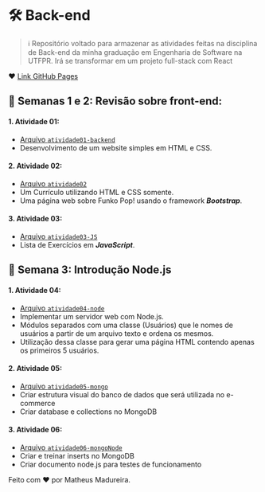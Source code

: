 # 🛠️ Back-end
> ℹ️ Repositório voltado para armazenar as atividades feitas na disciplina de Back-end da minha graduação em Engenharia de Software na UTFPR. Irá se transformar em um projeto full-stack com React

❤ [Link GitHub Pages](https://matheusmadureiraa.github.io/aula-backend/)


## 🎨 Semanas 1 e 2: Revisão sobre front-end:
#### **1. Atividade 01:**
  - [Arquivo `atividade01-backend`](https://github.com/MatheusMadureiraa/aula-backend/tree/main/pages/atividade01-forms)
  - Desenvolvimento de um website simples em HTML e CSS.

#### **2. Atividade 02:**
  - [Arquivo `atividade02`](https://github.com/MatheusMadureiraa/aula-backend/tree/main/pages/atividade02-bootstrap)
  - Um Currículo utilizando HTML e CSS somente.
  - Uma página web sobre Funko Pop! usando o framework ***Bootstrap***.

#### **3. Atividade 03:**
  - [Arquivo `atividade03-JS`](https://github.com/MatheusMadureiraa/aula-backend/tree/main/pages/atividade03-JS)
  - Lista de Exercícios em ***JavaScript***.

## 🌟 Semana 3: Introdução Node.js
#### **1. Atividade 04:**
  - [Arquivo `atividade04-node`](https://github.com/MatheusMadureiraa/aula-backend/tree/main/pages/atividade04-node)
  - Implementar um servidor web com Node.js.
  - Módulos separados com uma classe (Usuários) que le nomes de usuários a partir de um arquivo texto e ordena os mesmos.
  - Utilização dessa classe para gerar uma página HTML contendo apenas os primeiros 5 usuários.

#### **2. Atividade 05:**
 - [Arquivo `atividade05-mongo`](https://github.com/MatheusMadureiraa/aula-backend/tree/main/pages/atividade05-mongo)
 - Criar estrutura visual do banco de dados que será utilizada no e-commerce
 - Criar database e collections no MongoDB

#### **3. Atividade 06:**
 - [Arquivo `atividade06-mongoNode`](https://github.com/MatheusMadureiraa/aula-backend/tree/main/pages/atividade05-mongoNode)
 - Criar e treinar inserts no MongoDB
 - Criar documento node.js para testes de funcionamento





Feito com ❤️ por Matheus Madureira.
